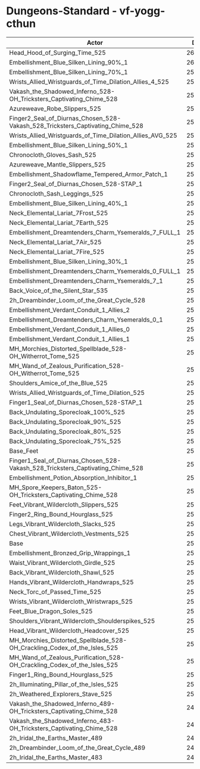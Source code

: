 # Dungeons-Standard - vf-yogg-cthun
| Actor | DPS | Increase |
|---|:---:|:---:|
|Head_Hood_of_Surging_Time_525|264824|3.43%|
|Embellishment_Blue_Silken_Lining_90%_1|261015|1.94%|
|Embellishment_Blue_Silken_Lining_70%_1|259907|1.51%|
|Wrists_Allied_Wristguards_of_Time_Dilation_Allies_4_525|259577|1.38%|
|Vakash_the_Shadowed_Inferno_528-OH_Tricksters_Captivating_Chime_528|259048|1.17%|
|Azureweave_Robe_Slippers_525|259014|1.16%|
|Finger2_Seal_of_Diurnas_Chosen_528-Vakash_528_Tricksters_Captivating_Chime_528|258908|1.12%|
|Wrists_Allied_Wristguards_of_Time_Dilation_Allies_AVG_525|258883|1.11%|
|Embellishment_Blue_Silken_Lining_50%_1|258816|1.08%|
|Chronocloth_Gloves_Sash_525|258728|1.05%|
|Azureweave_Mantle_Slippers_525|258686|1.03%|
|Embellishment_Shadowflame_Tempered_Armor_Patch_1|258440|0.93%|
|Finger2_Seal_of_Diurnas_Chosen_528-STAP_1|258423|0.93%|
|Chronocloth_Sash_Leggings_525|258389|0.91%|
|Embellishment_Blue_Silken_Lining_40%_1|258252|0.86%|
|Neck_Elemental_Lariat_7Frost_525|257960|0.75%|
|Neck_Elemental_Lariat_7Earth_525|257959|0.75%|
|Embellishment_Dreamtenders_Charm_Ysemeralds_7_FULL_1|257897|0.72%|
|Neck_Elemental_Lariat_7Air_525|257895|0.72%|
|Neck_Elemental_Lariat_7Fire_525|257867|0.71%|
|Embellishment_Blue_Silken_Lining_30%_1|257702|0.64%|
|Embellishment_Dreamtenders_Charm_Ysemeralds_0_FULL_1|257594|0.60%|
|Embellishment_Dreamtenders_Charm_Ysemeralds_7_1|257569|0.59%|
|Back_Voice_of_the_Silent_Star_535|257533|0.58%|
|2h_Dreambinder_Loom_of_the_Great_Cycle_528|257283|0.48%|
|Embellishment_Verdant_Conduit_1_Allies_2|257164|0.43%|
|Embellishment_Dreamtenders_Charm_Ysemeralds_0_1|257163|0.43%|
|Embellishment_Verdant_Conduit_1_Allies_0|257139|0.42%|
|Embellishment_Verdant_Conduit_1_Allies_1|257124|0.42%|
|MH_Morchies_Distorted_Spellblade_528-OH_Witherrot_Tome_525|257039|0.39%|
|MH_Wand_of_Zealous_Purification_528-OH_Witherrot_Tome_525|256912|0.34%|
|Shoulders_Amice_of_the_Blue_525|256663|0.24%|
|Wrists_Allied_Wristguards_of_Time_Dilation_525|256623|0.22%|
|Finger1_Seal_of_Diurnas_Chosen_528-STAP_1|256567|0.20%|
|Back_Undulating_Sporecloak_100%_525|256453|0.16%|
|Back_Undulating_Sporecloak_90%_525|256413|0.14%|
|Back_Undulating_Sporecloak_80%_525|256375|0.13%|
|Back_Undulating_Sporecloak_75%_525|256360|0.12%|
|Base_Feet|256297|0.10%|
|Finger1_Seal_of_Diurnas_Chosen_528-Vakash_528_Tricksters_Captivating_Chime_528|256287|0.09%|
|Embellishment_Potion_Absorption_Inhibitor_1|256283|0.09%|
|MH_Spore_Keepers_Baton_525-OH_Tricksters_Captivating_Chime_528|256263|0.08%|
|Feet_Vibrant_Wildercloth_Slippers_525|256210|0.06%|
|Finger2_Ring_Bound_Hourglass_525|256179|0.05%|
|Legs_Vibrant_Wildercloth_Slacks_525|256156|0.04%|
|Chest_Vibrant_Wildercloth_Vestments_525|256147|0.04%|
|Base|256050|0.00%|
|Embellishment_Bronzed_Grip_Wrappings_1|256042|0.00%|
|Waist_Vibrant_Wildercloth_Girdle_525|256035|-0.01%|
|Back_Vibrant_Wildercloth_Shawl_525|256030|-0.01%|
|Hands_Vibrant_Wildercloth_Handwraps_525|255983|-0.03%|
|Neck_Torc_of_Passed_Time_525|255980|-0.03%|
|Wrists_Vibrant_Wildercloth_Wristwraps_525|255906|-0.06%|
|Feet_Blue_Dragon_Soles_525|255853|-0.08%|
|Shoulders_Vibrant_Wildercloth_Shoulderspikes_525|255754|-0.12%|
|Head_Vibrant_Wildercloth_Headcover_525|255496|-0.22%|
|MH_Morchies_Distorted_Spellblade_528-OH_Crackling_Codex_of_the_Isles_525|255445|-0.24%|
|MH_Wand_of_Zealous_Purification_528-OH_Crackling_Codex_of_the_Isles_525|255349|-0.27%|
|Finger1_Ring_Bound_Hourglass_525|255005|-0.41%|
|2h_Illuminating_Pillar_of_the_Isles_525|254660|-0.54%|
|2h_Weathered_Explorers_Stave_525|254029|-0.79%|
|Vakash_the_Shadowed_Inferno_489-OH_Tricksters_Captivating_Chime_528|249667|-2.49%|
|Vakash_the_Shadowed_Inferno_483-OH_Tricksters_Captivating_Chime_528|248469|-2.96%|
|2h_Iridal_the_Earths_Master_489|243943|-4.73%|
|2h_Dreambinder_Loom_of_the_Great_Cycle_489|243886|-4.75%|
|2h_Iridal_the_Earths_Master_483|242204|-5.41%|
